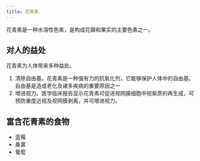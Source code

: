 ```yaml
---
title: 花青素
---
```


花青素是一种水溶性色素，是构成花瓣和果实的主要色素之一。

## 对人的益处
花青素为人体带来多种益处。
1. 清除自由基。花青素是一种强有力的抗氧化剂，它能够保护人体中的自由基。自由基是造成老化及诸多疾病的重要原因之一
2. 增进视力。医学临床报告显示花青素可促进视网膜细胞中视紫质的再生成，可预防重度近视及视网膜剥离，并可增进视力。

## 富含花青素的食物
* 蓝莓
* 桑葚
* 葡萄
